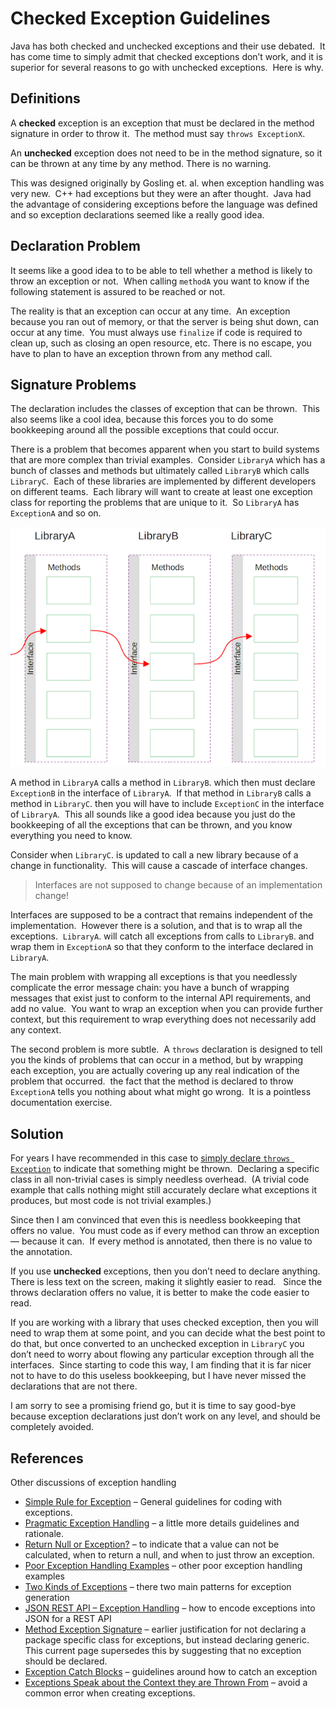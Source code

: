 #  Checked Exception Guidelines

Java has both checked and unchecked exceptions and their use debated.  It has come time to simply admit that checked exceptions don’t work, and it is superior for several reasons to go with unchecked exceptions.  Here is why.

## Definitions

A **checked** exception is an exception that must be declared in the method signature in order to throw it.  The method must say `throws ExceptionX`.

An **unchecked** exception does not need to be in the method signature, so it can be thrown at any time by any method.  There is no warning.

This was designed originally by Gosling et. al. when exception handling was very new.  C++ had exceptions but they were an after thought.  Java had the advantage of considering exceptions before the language was defined and so exception declarations seemed like a really good idea.

## Declaration Problem

It seems like a good idea to to be able to tell whether a method is likely to throw an exception or not.  When calling `methodA` you want to know if the following statement is assured to be reached or not.

The reality is that an exception can occur at any time.  An exception because you ran out of memory, or that the server is being shut down, can occur at any time.  You must always use `finalize` if code is required to clean up, such as closing an open resource, etc. There is no escape, you have to plan to have an exception thrown from any method call.

## Signature Problems

The declaration includes the classes of exception that can be thrown.  This also seems like a cool idea, because this forces you to do some bookkeeping around all the possible exceptions that could occur.

There is a problem that becomes apparent when you start to build systems that are more complex than trivial examples.  Consider `LibraryA` which has a bunch of classes and methods but ultimately called `LibraryB` which calls `LibraryC`.  Each of these libraries are implemented by different developers on different teams.  Each library will want to create at least one exception class for reporting the problems that are unique to it.  So `LibraryA` has `ExceptionA` and so on.

![](checked-exceptions-img1.png)

A method in `LibraryA` calls a method in `LibraryB`. which then must declare `ExceptionB` in the interface of `LibraryA`.  If that method in `LibraryB` calls a method in `LibraryC`. then you will have to include `ExceptionC` in the interface of `LibraryA`.  This all sounds like a good idea because you just do the bookkeeping of all the exceptions that can be thrown, and you know everything you need to know.

Consider when `LibraryC`. is updated to call a new library because of a change in functionality.  This will cause a cascade of interface changes.

> Interfaces are not supposed to change because of an implementation change!

Interfaces are supposed to be a contract that remains independent of the implementation.  However there is a solution, and that is to wrap all the exceptions.  `LibraryA`. will catch all exceptions from calls to `LibraryB`. and wrap them in `ExceptionA` so that they conform to the interface declared in `LibraryA`.

The main problem with wrapping all exceptions is that you needlessly complicate the error message chain: you have a bunch of wrapping messages that exist just to conform to the internal API requirements, and add no value.  You want to wrap an exception when you can provide further context, but this requirement to wrap everything does not necessarily add any context.

The second problem is more subtle.  A `throws` declaration is designed to tell you the kinds of problems that can occur in a method, but by wrapping each exception, you are actually covering up any real indication of the problem that occurred.  the fact that the method is declared to throw `ExceptionA` tells you nothing about what might go wrong.  It is a pointless documentation exercise.

## Solution

For years I have recommended in this case to [simply declare `throws Exception`](https://agiletribe.purplehillsbooks.com/2013/04/04/method-exception-signature/) to indicate that something might be thrown.  Declaring a specific class in all non-trivial cases is simply needless overhead.  (A trivial code example that calls nothing might still accurately declare what exceptions it produces, but most code is not trivial examples.)

Since then I am convinced that even this is needless bookkeeping that offers no value.  You must code as if every method can throw an exception — because it can.  If every method is annotated, then there is no value to the annotation.

If you use **unchecked** exceptions, then you don’t need to declare anything.  There is less text on the screen, making it slightly easier to read.   Since the throws declaration offers no value, it is better to make the code easier to read.

If you are working with a library that uses checked exception, then you will need to wrap them at some point, and you can decide what the best point to do that, but once converted to an unchecked exception in `LibraryC` you don’t need to worry about flowing any particular exception through all the interfaces.  Since starting to code this way, I am finding that it is far nicer not to have to do this useless bookkeeping, but I have never missed the declarations that are not there.

I am sorry to see a promising friend go, but it is time to say good-bye because exception declarations just don’t work on any level, and should be completely avoided.

## References

Other discussions of exception handling

*   [Simple Rule for Exception](https://agiletribe.purplehillsbooks.com/2019/01/11/simple-rule-for-exception/) – General guidelines for coding with exceptions.
*   [Pragmatic Exception Handling](https://agiletribe.purplehillsbooks.com/2018/05/01/pragmatic-exception-handling/) – a little more details guidelines and rationale.
*   [Return Null or Exception?](https://agiletribe.purplehillsbooks.com/2019/05/11/return-null-or-exception/) – to indicate that a value can not be calculated, when to return a null, and when to just throw an exception.
*   [Poor Exception Handling Examples](https://agiletribe.purplehillsbooks.com/2019/01/10/poor-exception-handling-examples/) – other poor exception handling examples
*   [Two Kinds of Exceptions](https://agiletribe.purplehillsbooks.com/2016/03/14/two-kinds-of-exceptions/) – there two main patterns for exception generation
*   [JSON REST API – Exception Handling](https://agiletribe.purplehillsbooks.com/2015/09/16/json-rest-api-exception-handling/) – how to encode exceptions into JSON for a REST API
*   [Method Exception Signature](https://agiletribe.purplehillsbooks.com/2013/04/04/method-exception-signature/) – earlier justification for not declaring a package specific class for exceptions, but instead declaring generic.  This current page supersedes this by suggesting that no exception should be declared.
*   [Exception Catch Blocks](https://agiletribe.purplehillsbooks.com/2011/10/01/3-exception-catch-blocks/) – guidelines around how to catch an exception
*   [Exceptions Speak about the Context they are Thrown From](https://agiletribe.purplehillsbooks.com/2013/02/21/exceptions-speak-about-the-context-they-are-thrown-from/) – avoid a common error when creating exceptions.